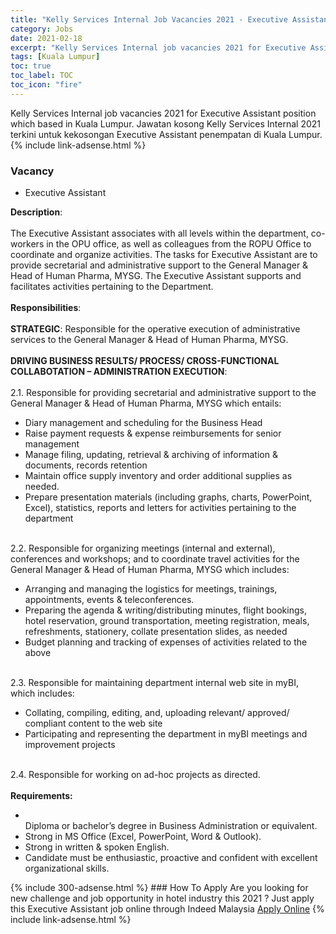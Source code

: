 ```yaml
---
title: "Kelly Services Internal Job Vacancies 2021 - Executive Assistant" 
category: Jobs 
date: 2021-02-18 
excerpt: "Kelly Services Internal job vacancies 2021 for Executive Assistant position which based in Kuala Lumpur. Jawatan kosong Kelly Services Internal 2021 terkini untuk kekosongan Executive Assistant penempatan di Kuala Lumpur" 
tags: [Kuala Lumpur] 
toc: true 
toc_label: TOC 
toc_icon: "fire" 
--- 
```


Kelly Services Internal job vacancies 2021 for Executive Assistant position which based in Kuala Lumpur. Jawatan kosong Kelly Services Internal 2021 terkini untuk kekosongan Executive Assistant penempatan di Kuala Lumpur. 
{% include link-adsense.html %} 
### Vacancy 
- Executive Assistant 
<div><div><div><div><b>Description</b>:</div><div></div><div><br>
The Executive Assistant associates with all levels within the department, co-workers in the OPU office, as well as colleagues from the ROPU Office to coordinate and organize activities. The tasks for Executive Assistant are to provide secretarial and administrative support to the General Manager &amp; Head of Human Pharma, MYSG. The Executive Assistant supports and facilitates activities pertaining to the Department.</div><div></div><div><b><br>
Responsibilities</b>:</div><div></div><div><b><br>
STRATEGIC</b>: Responsible for the operative execution of administrative services to the General Manager &amp; Head of Human Pharma, MYSG.</div><div></div><div><b><br>
DRIVING BUSINESS RESULTS/ PROCESS/ CROSS-FUNCTIONAL COLLABOTATION &#8211; ADMINISTRATION EXECUTION</b>:</div><div></div><div><br>
2.1. Responsible for providing secretarial and administrative support to the General Manager &amp; Head of Human Pharma, MYSG which entails:</div><ul><li>
Diary management and scheduling for the Business Head</li><li>
Raise payment requests &amp; expense reimbursements for senior management</li><li>
Manage filing, updating, retrieval &amp; archiving of information &amp; documents, records retention</li><li>
Maintain office supply inventory and order additional supplies as needed.
</li><li>Prepare presentation materials (including graphs, charts, PowerPoint, Excel), statistics, reports and letters for activities pertaining to the department</li></ul><div></div><div><br>
2.2. Responsible for organizing meetings (internal and external), conferences and workshops; and to coordinate travel activities for the General Manager &amp; Head of Human Pharma, MYSG which includes:</div><ul><li>
Arranging and managing the logistics for meetings, trainings, appointments, events &amp; teleconferences.
</li><li>Preparing the agenda &amp; writing/distributing minutes, flight bookings, hotel reservation, ground transportation, meeting registration, meals, refreshments, stationery, collate presentation slides, as needed</li><li>
Budget planning and tracking of expenses of activities related to the above</li></ul><div></div><div><br>
2.3. Responsible for maintaining department internal web site in myBI, which includes:</div><ul><li>
Collating, compiling, editing, and, uploading relevant/ approved/ compliant content to the web site</li><li>
Participating and representing the department in myBI meetings and improvement projects</li></ul><div></div><div><br>
2.4. Responsible for working on ad-hoc projects as directed.</div><div></div><div><b><br>
Requirements</b><b>:</b></div><div></div><ul><li><br>
Diploma or bachelor&#8217;s degree in Business Administration or equivalent.</li><li>
Strong in MS Office (Excel, PowerPoint, Word &amp; Outlook).</li><li>
Strong in written &amp; spoken English.</li><li>
Candidate must be enthusiastic, proactive and confident with excellent organizational skills.</li></ul></div></div><p></p></div> 
{% include 300-adsense.html %} 
### How To Apply 
Are you looking for new challenge and job opportunity in hotel industry this 2021 ?
Just apply this Executive Assistant job online through Indeed Malaysia 
<a href="https://malaysia.indeed.com/viewjob?jk=c5fbd9e65373c6ab" class="btn btn--info" target="_blank" rel="nofollow noopenner">Apply Online</a> 
{% include link-adsense.html %} 